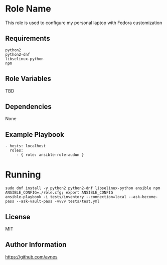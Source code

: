 # Role Name

This role is used to configure my personal laptop with Fedora customization

## Requirements

```
python2
python2-dnf
libselinux-python
npm
```

## Role Variables

TBD

## Dependencies

None

## Example Playbook

```
- hosts: localhost
  roles:
     - { role: ansible-role-audun }
```

# Running

```
sudo dnf install -y python2 python2-dnf libselinux-python ansible npm
ANSIBLE_CONFIG=./role.cfg; export ANSIBLE_CONFIG
ansible-playbook -i tests/inventory --connection=local --ask-become-pass --ask-vault-pass -vvvv tests/test.yml
```

## License

MIT

## Author Information

<https://github.com/avnes>
